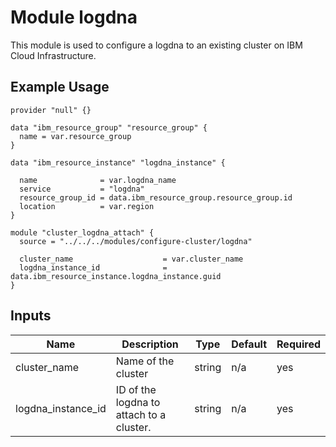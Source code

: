 # Module logdna

This module is used to configure a logdna to an existing cluster on IBM Cloud Infrastructure.

## Example Usage
```
provider "null" {}

data "ibm_resource_group" "resource_group" {
  name = var.resource_group
}

data "ibm_resource_instance" "logdna_instance" {

  name              = var.logdna_name
  service           = "logdna"
  resource_group_id = data.ibm_resource_group.resource_group.id
  location          = var.region
}

module "cluster_logdna_attach" {
  source = "../../../modules/configure-cluster/logdna"

  cluster_name                    = var.cluster_name
  logdna_instance_id              = data.ibm_resource_instance.logdna_instance.guid
}
```

<!-- BEGINNING OF PRE-COMMIT-TERRAFORM DOCS HOOK -->
## Inputs

| Name                              | Description                                           | Type   | Default | Required |
|-----------------------------------|-------------------------------------------------------|--------|---------|----------|
| cluster\_name                     | Name of the cluster                                   | string | n/a     | yes      |
| logdna\_instance\_id              | ID of the logdna to attach to a cluster.              | string | n/a     | yes      |

<!-- END OF PRE-COMMIT-TERRAFORM DOCS HOOK -->


